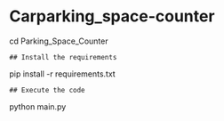 # Carparking_space-counter
cd Parking_Space_Counter
```
## Install the requirements
```
pip install -r requirements.txt
```
## Execute the code
```
python main.py
